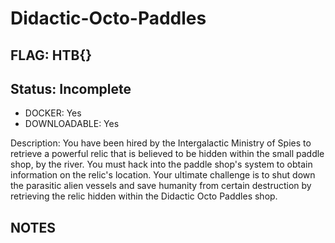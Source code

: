 # Didactic-Octo-Paddles

## FLAG: HTB{}

## Status: Incomplete

+ DOCKER: Yes
+ DOWNLOADABLE: Yes

Description: You have been hired by the Intergalactic Ministry of Spies to retrieve a powerful relic that is believed to be hidden within the small paddle shop, by the river. You must hack into the paddle shop's system to obtain information on the relic's location. Your ultimate challenge is to shut down the parasitic alien vessels and save humanity from certain destruction by retrieving the relic hidden within the Didactic Octo Paddles shop.

## NOTES
